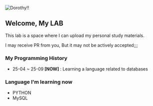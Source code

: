 ![Dorothy!!](https://media.tenor.com/rLS__uSt_fUAAAAe/va-11-hall-a-dorothy-haze.png)
<h2>Welcome, My LAB</h2>
<p>This lab is a space where I can upload my personal study materials.</p>
<p>I may receive PR from you, But it may not be actively accepted;;;</p>

<h3>My Programming History</h3>
<ul>
  <li>25-04 ~ 25-09<strong> [NOW]</strong> : Learning a language related to databases</li>
</ul>

<h3>Language I'm learning now</h3>
<ul>
  <li>PYTHON</li>
  <li>MySQL</li>
</ul>
